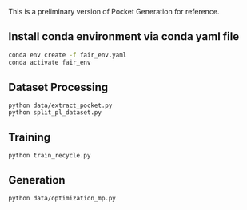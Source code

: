 This is a preliminary version of Pocket Generation for reference. 
## Install conda environment via conda yaml file
```bash
conda env create -f fair_env.yaml
conda activate fair_env
```

## Dataset Processing

```
python data/extract_pocket.py
python split_pl_dataset.py
```


## Training

```
python train_recycle.py
```

## Generation

```
python data/optimization_mp.py
```

